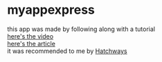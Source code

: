 # myappexpress

this app was made by following along with a tutorial  
[here's the video](https://www.youtube.com/watch?v=k-j0W0UDnWY&ab_channel=Onejohi%27sBootCamp)  
[here's the article](https://medium.com/@onejohi/building-a-simple-rest-api-with-nodejs-and-express-da6273ed7ca9)  
it was recommended to me by [Hatchways](https://hatchways.io/)  

